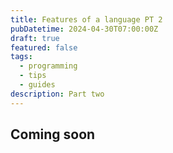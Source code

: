 ```yaml
---
title: Features of a language PT 2
pubDatetime: 2024-04-30T07:00:00Z
draft: true
featured: false
tags:
  - programming
  - tips
  - guides
description: Part two
---
```


## Coming soon
